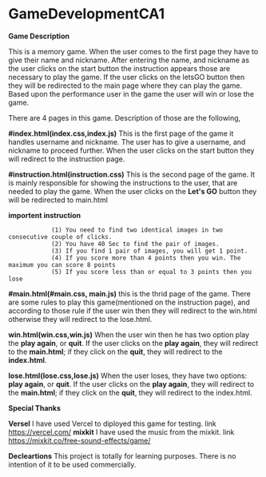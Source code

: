# GameDevelopmentCA1

**Game Description**

This is a memory game. When the user comes to the first page they have to give their name and nickname. After entering the name, and nickname as the user clicks on the start button the instruction appears those are necessary to play the game. If the user clicks on the letsGO button then they will be redirected to the main page where they can play the game. Based upon the performance user in the game the user will win or lose the game.



There are 4 pages in this game. Description of those are the following,

**#index.html(index.css,index.js)**  This is the first page of the game it handles username and nickname. The user has to give a username, and nickname to proceed further. When the user clicks on the start button they will redirect to the instruction page.

**#instruction.html(instruction.css)** This is the second page of the game. It is mainly responsible for showing the instructions to the user, that are needed to play the game. When the user clicks on the **Let's GO** button they will be redirected to main.html

**importent instruction**

                (1) You need to find two identical images in two consecutive couple of clicks.
                (2) You have 40 Sec to find the pair of images.
                (3) If you find 1 pair of images, you will get 1 point.
                (4) If you score more than 4 points then you win. The maximum you can score 8 points
                (5) If you score less than or equal to 3 points then you lose

**#main.html(#main.css, main.js)** this is the thrid page of the game. There are some rules to play this game(mentioned on the instruction page), and according to those rule if the user win then they will redirect to the win.html otherwise they will redirect to the lose.html.

  **win.html(win.css,win.js)** When the user win then he has two option play the **play again**, or **quit**. If the user clicks on the **play again**, they will redirect to the **main.html**; if they click on the **quit**, they will redirect to the **index.html**.

**lose.html(lose.css,lose.js)** When the user loses, they have two options: **play again**, or **quit**. If the user clicks on the **play again**, they will redirect to the **main.html**; if they click on the **quit**, they will redirect to the index.html.


**Special Thanks**

**Versel** I have used Vercel to diployed this game for testing. link https://vercel.com/
**mixkit** I have used the music from the mixkit. link https://mixkit.co/free-sound-effects/game/

**Decleartions**
This project is totally for learning purposes. There is no intention of it to be used commercially.
